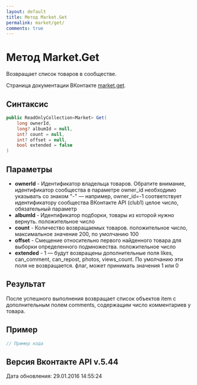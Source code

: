 ```yaml
---
layout: default
title: Метод Market.Get
permalink: market/get/
comments: true
---
```

# Метод Market.Get
Возвращает список товаров в сообществе.

Страница документации ВКонтакте [market.get](https://vk.com/dev/market.get).
## Синтаксис
``` csharp
public ReadOnlyCollection<Market> Get(
	long ownerId,
	long? albumId = null,
	int? count = null,
	int? offset = null,
	bool extended = false
)
```

## Параметры
+ **ownerId** - Идентификатор владельца товаров. 
Обратите внимание, идентификатор сообщества в параметре owner_id необходимо указывать со знаком "-" — например, owner_id=-1 соответствует идентификатору сообщества ВКонтакте API (club1)  целое число, обязательный параметр
+ **albumId** - Идентификатор подборки, товары из которой нужно вернуть. положительное число
+ **count** - Количество возвращаемых товаров. положительное число, максимальное значение 200, по умолчанию 100
+ **offset** - Смещение относительно первого найденного товара для выборки определенного подмножества. положительное число
+ **extended** - 1 — будут возвращены дополнительные поля likes, can_comment, can_repost, photos, views_count. По умолчанию эти поля не возвращается. флаг, может принимать значения 1 или 0

## Результат
После успешного выполнения возвращает список объектов item с дополнительным полем comments, содержащим число комментариев у товара.

## Пример
``` csharp
// Пример кода
```

## Версия Вконтакте API v.5.44
Дата обновления: 29.01.2016 14:55:24
